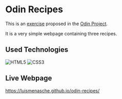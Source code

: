 # Odin Recipes

This is an [exercise](https://www.theodinproject.com/lessons/foundations-recipes) proposed in the [Odin Project](https://www.theodinproject.com/).

It is a very simple webpage containing three recipes.

## Used Technologies

![HTML5](https://img.shields.io/badge/HTML5-E34F26?style=for-the-badge&logo=html5&logoColor=white) ![CSS3](https://img.shields.io/badge/CSS3-1572B6?style=for-the-badge&logo=css3&logoColor=white)

## Live Webpage

https://luismenasche.github.io/odin-recipes/
